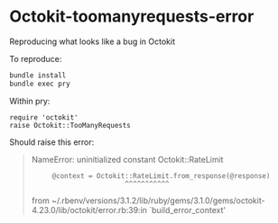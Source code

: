 # Octokit-toomanyrequests-error

Reproducing what looks like a bug in Octokit

To reproduce:

```bash
bundle install
bundle exec pry
```

Within pry:

```
require 'octokit'
raise Octokit::TooManyRequests
```

Should raise this error:

> NameError: uninitialized constant Octokit::RateLimit
>
>          @context = Octokit::RateLimit.from_response(@response)
>                            ^^^^^^^^^^^
> from ~/.rbenv/versions/3.1.2/lib/ruby/gems/3.1.0/gems/octokit-4.23.0/lib/octokit/error.rb:39:in `build_error_context'

